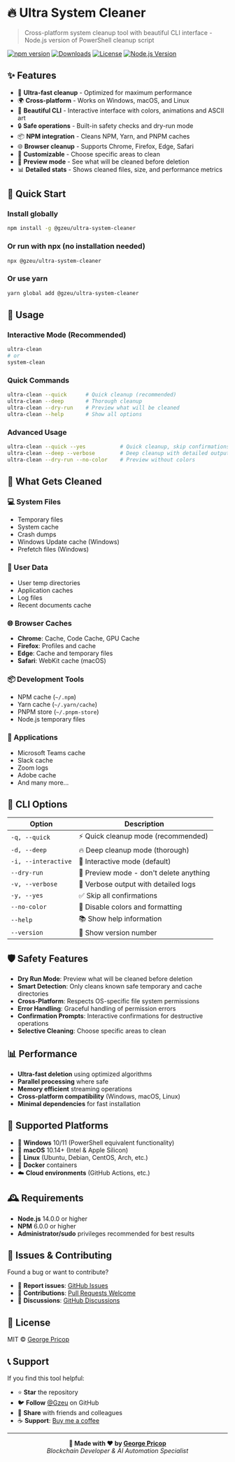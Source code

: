 # 🔥 Ultra System Cleaner

> Cross-platform system cleanup tool with beautiful CLI interface - Node.js version of PowerShell cleanup script

[![npm version](https://img.shields.io/npm/v/@gzeu/ultra-system-cleaner.svg?style=flat-square)](https://www.npmjs.com/package/@gzeu/ultra-system-cleaner)
[![Downloads](https://img.shields.io/npm/dm/@gzeu/ultra-system-cleaner.svg?style=flat-square)](https://www.npmjs.com/package/@gzeu/ultra-system-cleaner)
[![License](https://img.shields.io/npm/l/@gzeu/ultra-system-cleaner.svg?style=flat-square)](https://github.com/Gzeu/ultra-system-cleaner/blob/main/LICENSE)
[![Node.js Version](https://img.shields.io/node/v/@gzeu/ultra-system-cleaner.svg?style=flat-square)](https://nodejs.org)

## ✨ Features

- 🚀 **Ultra-fast cleanup** - Optimized for maximum performance
- 🌍 **Cross-platform** - Works on Windows, macOS, and Linux  
- 🎨 **Beautiful CLI** - Interactive interface with colors, animations and ASCII art
- 🔒 **Safe operations** - Built-in safety checks and dry-run mode
- 📦 **NPM integration** - Cleans NPM, Yarn, and PNPM caches
- 🌐 **Browser cleanup** - Supports Chrome, Firefox, Edge, Safari
- 🎯 **Customizable** - Choose specific areas to clean
- 🧪 **Preview mode** - See what will be cleaned before deletion
- 📊 **Detailed stats** - Shows cleaned files, size, and performance metrics

## 🚀 Quick Start

### Install globally
```bash
npm install -g @gzeu/ultra-system-cleaner
```

### Or run with npx (no installation needed)
```bash
npx @gzeu/ultra-system-cleaner
```

### Or use yarn
```bash
yarn global add @gzeu/ultra-system-cleaner
```

## 📝 Usage

### Interactive Mode (Recommended)
```bash
ultra-clean
# or
system-clean
```

### Quick Commands
```bash
ultra-clean --quick      # Quick cleanup (recommended)
ultra-clean --deep       # Thorough cleanup
ultra-clean --dry-run    # Preview what will be cleaned
ultra-clean --help       # Show all options
```

### Advanced Usage
```bash
ultra-clean --quick --yes           # Quick cleanup, skip confirmations
ultra-clean --deep --verbose        # Deep cleanup with detailed output
ultra-clean --dry-run --no-color    # Preview without colors
```

## 🎯 What Gets Cleaned

### 💻 System Files
- Temporary files
- System cache
- Crash dumps
- Windows Update cache (Windows)
- Prefetch files (Windows)

### 👤 User Data
- User temp directories
- Application caches
- Log files
- Recent documents cache

### 🌐 Browser Caches
- **Chrome**: Cache, Code Cache, GPU Cache
- **Firefox**: Profiles and cache
- **Edge**: Cache and temporary files
- **Safari**: WebKit cache (macOS)

### 📦 Development Tools
- NPM cache (`~/.npm`)
- Yarn cache (`~/.yarn/cache`)
- PNPM store (`~/.pnpm-store`)
- Node.js temporary files

### 📱 Applications
- Microsoft Teams cache
- Slack cache
- Zoom logs
- Adobe cache
- And many more...

## 🔧 CLI Options

| Option | Description |
|--------|-------------|
| `-q, --quick` | ⚡ Quick cleanup mode (recommended) |
| `-d, --deep` | 🔥 Deep cleanup mode (thorough) |
| `-i, --interactive` | 🎯 Interactive mode (default) |
| `--dry-run` | 🧪 Preview mode - don't delete anything |
| `-v, --verbose` | 📝 Verbose output with detailed logs |
| `-y, --yes` | ✅ Skip all confirmations |
| `--no-color` | 🎨 Disable colors and formatting |
| `--help` | 📚 Show help information |
| `--version` | 📝 Show version number |

## 🛡️ Safety Features

- **Dry Run Mode**: Preview what will be cleaned before deletion
- **Smart Detection**: Only cleans known safe temporary and cache directories
- **Cross-Platform**: Respects OS-specific file system permissions
- **Error Handling**: Graceful handling of permission errors
- **Confirmation Prompts**: Interactive confirmations for destructive operations
- **Selective Cleaning**: Choose specific areas to clean

## 📊 Performance

- **Ultra-fast deletion** using optimized algorithms
- **Parallel processing** where safe
- **Memory efficient** streaming operations
- **Cross-platform compatibility** (Windows, macOS, Linux)
- **Minimal dependencies** for fast installation

## 🔄 Supported Platforms

- 🏢 **Windows** 10/11 (PowerShell equivalent functionality)
- 🍎 **macOS** 10.14+ (Intel & Apple Silicon)
- 🐧 **Linux** (Ubuntu, Debian, CentOS, Arch, etc.)
- 🐳 **Docker** containers
- ☁️ **Cloud environments** (GitHub Actions, etc.)

## 🕰 Requirements

- **Node.js** 14.0.0 or higher
- **NPM** 6.0.0 or higher
- **Administrator/sudo** privileges recommended for best results

## 🐛 Issues & Contributing

Found a bug or want to contribute? 

- 🐛 **Report issues**: [GitHub Issues](https://github.com/Gzeu/ultra-system-cleaner/issues)
- 📝 **Contributions**: [Pull Requests Welcome](https://github.com/Gzeu/ultra-system-cleaner/pulls)
- 💬 **Discussions**: [GitHub Discussions](https://github.com/Gzeu/ultra-system-cleaner/discussions)

## 📝 License

MIT © [George Pricop](https://github.com/Gzeu)

## 📞 Support

If you find this tool helpful:

- ⭐ **Star** the repository
- 🐦 **Follow** [@Gzeu](https://github.com/Gzeu) on GitHub
- 💬 **Share** with friends and colleagues
- ☕ **Support**: [Buy me a coffee](https://github.com/sponsors/Gzeu)

---

<div align="center">
  <strong>🚀 Made with ❤️  by <a href="https://github.com/Gzeu">George Pricop</a></strong><br>
  <em>Blockchain Developer & AI Automation Specialist</em>
</div>